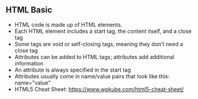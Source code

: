 ## HTML Basic

- HTML code is made up of HTML elements.
- Each HTML element includes a start tag, the content itself, and a close tag
- Some tags are void or self-closing tags, meaning they don't need a close tag
- Attributes can be added to HTML tags; attributes add additional information
- An attribute is always specified in the start tag
- Attributes usually come in name/value pairs that look like this: name="value"
- HTML5 Cheat Sheet: https://www.wpkube.com/html5-cheat-sheet/
